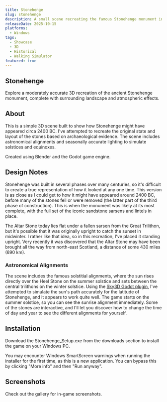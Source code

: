 ```yaml
---
title: Stonehenge
slug: stonehenge
description: A small scene recreating the famous Stonehenge monument in a 3D environment as it might have appeared in ancient times.
releaseDate: 2025-10-15
platforms:
  - Windows
tags:
  - Showcase
  - 3D
  - Historical
  - Walking Simulator
featured: true
---
```


## Stonehenge

Explore a moderately accurate 3D recreation of the ancient Stonehenge monument, complete with surrounding landscape and atmospheric effects.

## About

This is a simple 3D scene built to show how Stonehenge might have appeared circa 2400 BC. I've attempted to recreate the original state and layout of the stones based on archaeological evidence. The scene includes astronomical alignments and seasonally accurate lighting to simulate solstices and equinoxes.

Created using Blender and the Godot game engine.

## Design Notes

Stonehenge was built in several phases over many centuries, so it's difficult to create a true representation of how it looked at any one time. This version is as close as I could get to how it might have appeared around 2400 BC, before many of the stones fell or were removed (the latter part of the third phase of construction). This is when the monument was likely at its most complete, with the full set of the iconic sandstone sarsens and lintels in place.

The Altar Stone today lies flat under a fallen sarsen from the Great Trilithon, but it's possible that it was originally upright to catch the sunset in midwinter. I rather like that idea, so in this recreation, I've placed it standing upright. Very recently it was discovered that the Altar Stone may have been brought all the way from north-east Scotland, a distance of some 430 miles (690 km).

### Astronomical Alignments

The scene includes the famous solstitial alignments, where the sun rises directly over the Heel Stone on the summer solstice and sets between the central trilithons on the winter solstice. Using the [Sky3D Godot plugin](https://github.com/TokisanGames/Sky3D), I've attempted to simulate the sun's path accurately for the latitude of Stonehenge, and it appears to work quite well. The game starts on the summer solstice, so you can see the sunrise alignment immediately. Some of the stones are interactive, and I'll let you discover how to change the time of day and year to see the different alignments for yourself.

## Installation

Download the Stonehenge_Setup.exe from the downloads section to install the game on your Windows PC.

You may encounter Windows SmartScreen warnings when running the installer for the first time, as this is a new application. You can bypass this by clicking "More info" and then "Run anyway".

## Screenshots

Check out the gallery for in-game screenshots.
